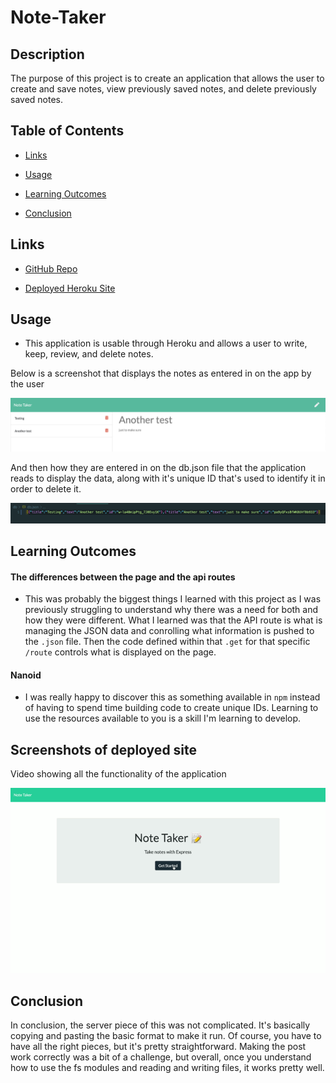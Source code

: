 # Note-Taker

## Description

The purpose of this project is to create an application that allows the user to create and save notes, view previously saved notes, and delete previously saved notes.


## Table of Contents

* [Links](#links)

* [Usage](#usage)

* [Learning Outcomes](#learning-outcomes)

* [Conclusion](#conclusion)



## Links

* [GitHub Repo](https://github.com/elizabethbrandt/Note-Taker)

* [Deployed Heroku Site](https://eb-note-taker.herokuapp.com/)



## Usage

* This application is usable through Heroku and allows a user to write, keep, review, and delete notes.

Below is a screenshot that displays the notes as entered in on the app by the user

![screenshot-of-notes-app](assets/notes.png)

And then how they are entered in on the db.json file that the application reads to display the data, along with it's unique ID that's used to identify it in order to delete it.

![screenshot-of-json-file](assets/dbjson.png)



## Learning Outcomes

#### The differences between the page and the api routes

* This was probably the biggest things I learned with this project as I was previously struggling to understand why there was a need for both and how they were different. What I learned was that the API route is what is managing the JSON data and conrolling what information is pushed to the `.json` file. Then the code defined within that `.get` for that specific `/route` controls what is displayed on the page.

#### Nanoid

* I was really happy to discover this as something available in `npm` instead of having to spend time building code to create unique IDs. Learning to use the resources available to you is a skill I'm learning to develop.



## Screenshots of deployed site

Video showing all the functionality of the application

![notes-gif](assets/note-taker.gif)



## Conclusion

In conclusion, the server piece of this was not complicated. It's basically copying and pasting the basic format to make it run. Of course, you have to have all the right pieces, but it's pretty straightforward. Making the post work correctly was a bit of a challenge, but overall, once you understand how to use the fs modules and reading and writing files, it works pretty well.